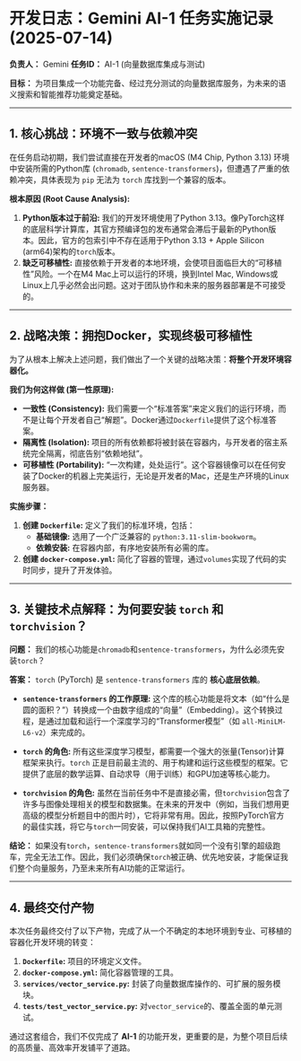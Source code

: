 # 开发日志：Gemini AI-1 任务实施记录 (2025-07-14)

**负责人：** Gemini
**任务ID：** AI-1 (向量数据库集成与测试)

**目标：** 为项目集成一个功能完备、经过充分测试的向量数据库服务，为未来的语义搜索和智能推荐功能奠定基础。

---

## 1. 核心挑战：环境不一致与依赖冲突

在任务启动初期，我们尝试直接在开发者的macOS (M4 Chip, Python 3.13) 环境中安装所需的Python库 (`chromadb`, `sentence-transformers`)，但遭遇了严重的依赖冲突，具体表现为 `pip` 无法为 `torch` 库找到一个兼容的版本。

**根本原因 (Root Cause Analysis):**

1.  **Python版本过于前沿:** 我们的开发环境使用了Python 3.13。像PyTorch这样的底层科学计算库，其官方预编译包的发布通常会滞后于最新的Python版本。因此，官方的包索引中不存在适用于Python 3.13 + Apple Silicon (arm64)架构的`torch`版本。
2.  **缺乏可移植性:** 直接依赖于开发者的本地环境，会使项目面临巨大的“可移植性”风险。一个在M4 Mac上可以运行的环境，换到Intel Mac, Windows或Linux上几乎必然会出问题。这对于团队协作和未来的服务器部署是不可接受的。

---

## 2. 战略决策：拥抱Docker，实现终极可移植性

为了从根本上解决上述问题，我们做出了一个关键的战略决策：**将整个开发环境容器化。**

**我们为何这样做 (第一性原理):**

*   **一致性 (Consistency):** 我们需要一个“标准答案”来定义我们的运行环境，而不是让每个开发者自己“解题”。Docker通过`Dockerfile`提供了这个标准答案。
*   **隔离性 (Isolation):** 项目的所有依赖都将被封装在容器内，与开发者的宿主系统完全隔离，彻底告别“依赖地狱”。
*   **可移植性 (Portability):** “一次构建，处处运行”。这个容器镜像可以在任何安装了Docker的机器上完美运行，无论是开发者的Mac，还是生产环境的Linux服务器。

**实施步骤：**

1.  **创建 `Dockerfile`:** 定义了我们的标准环境，包括：
    *   **基础镜像:** 选用了一个广泛兼容的 `python:3.11-slim-bookworm`。
    *   **依赖安装:** 在容器内部，有序地安装所有必需的库。
2.  **创建 `docker-compose.yml`:** 简化了容器的管理，通过`volumes`实现了代码的实时同步，提升了开发体验。

---

## 3. 关键技术点解释：为何要安装 `torch` 和 `torchvision`？

**问题：** 我们的核心功能是`chromadb`和`sentence-transformers`，为什么必须先安装`torch`？

**答案：** `torch` (PyTorch) 是 `sentence-transformers` 库的 **核心底层依赖**。

*   **`sentence-transformers` 的工作原理:** 这个库的核心功能是将文本（如“什么是圆的面积？”）转换成一个由数字组成的“向量”（Embedding）。这个转换过程，是通过加载和运行一个深度学习的“Transformer模型”（如 `all-MiniLM-L6-v2`）来完成的。

*   **`torch` 的角色:** 所有这些深度学习模型，都需要一个强大的张量(Tensor)计算框架来执行。`torch` 正是目前最主流的、用于构建和运行这些模型的框架。它提供了底层的数学运算、自动求导（用于训练）和GPU加速等核心能力。

*   **`torchvision` 的角色:** 虽然在当前任务中不是直接必需，但`torchvision`包含了许多与图像处理相关的模型和数据集。在未来的开发中（例如，当我们想用更高级的模型分析题目中的图片时），它将非常有用。因此，按照PyTorch官方的最佳实践，将它与`torch`一同安装，可以保持我们AI工具箱的完整性。

**结论：** 如果没有`torch`，`sentence-transformers`就如同一个没有引擎的超级跑车，完全无法工作。因此，我们必须确保`torch`被正确、优先地安装，才能保证我们整个向量服务，乃至未来所有AI功能的正常运行。

---

## 4. 最终交付产物

本次任务最终交付了以下产物，完成了从一个不确定的本地环境到专业、可移植的容器化开发环境的转变：

1.  **`Dockerfile`:** 项目的环境定义文件。
2.  **`docker-compose.yml`:** 简化容器管理的工具。
3.  **`services/vector_service.py`:** 封装了向量数据库操作的、可扩展的服务模块。
4.  **`tests/test_vector_service.py`:** 对`vector_service`的、覆盖全面的单元测试。

通过这套组合，我们不仅完成了 **AI-1** 的功能开发，更重要的是，为整个项目后续的高质量、高效率开发铺平了道路。
